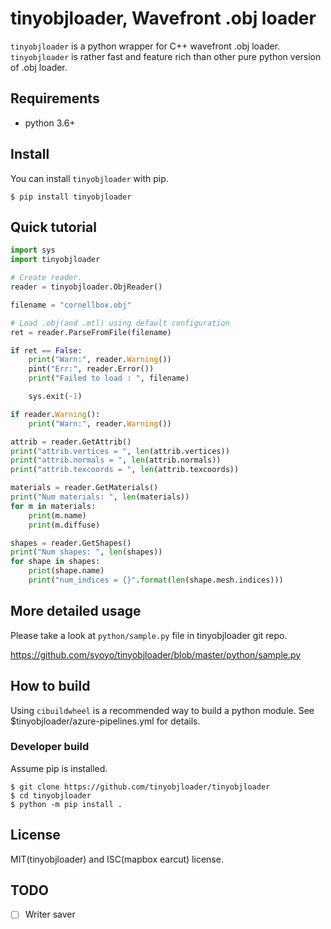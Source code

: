 # tinyobjloader, Wavefront .obj loader

`tinyobjloader` is a python wrapper for C++ wavefront .obj loader.
`tinyobjloader` is rather fast and feature rich than other pure python version of .obj loader.

## Requirements

* python 3.6+

## Install

You can install `tinyobjloader` with pip.

```
$ pip install tinyobjloader
```

## Quick tutorial

```py
import sys
import tinyobjloader

# Create reader.
reader = tinyobjloader.ObjReader()

filename = "cornellbox.obj"

# Load .obj(and .mtl) using default configuration
ret = reader.ParseFromFile(filename)

if ret == False:
    print("Warn:", reader.Warning())
    pint("Err:", reader.Error())
    print("Failed to load : ", filename)

    sys.exit(-1)

if reader.Warning():
    print("Warn:", reader.Warning())

attrib = reader.GetAttrib()
print("attrib.vertices = ", len(attrib.vertices))
print("attrib.normals = ", len(attrib.normals))
print("attrib.texcoords = ", len(attrib.texcoords))

materials = reader.GetMaterials()
print("Num materials: ", len(materials))
for m in materials:
    print(m.name)
    print(m.diffuse)

shapes = reader.GetShapes()
print("Num shapes: ", len(shapes))
for shape in shapes:
    print(shape.name)
    print("num_indices = {}".format(len(shape.mesh.indices)))

```

## More detailed usage

Please take a look at `python/sample.py` file in tinyobjloader git repo.

https://github.com/syoyo/tinyobjloader/blob/master/python/sample.py

## How to build

Using `cibuildwheel` is a recommended way to build a python module.
See $tinyobjloader/azure-pipelines.yml for details.

### Developer build

Assume pip is installed.

```
$ git clone https://github.com/tinyobjloader/tinyobjloader
$ cd tinyobjloader
$ python -m pip install .
```

## License

MIT(tinyobjloader) and ISC(mapbox earcut) license.

## TODO
 * [ ] Writer saver
